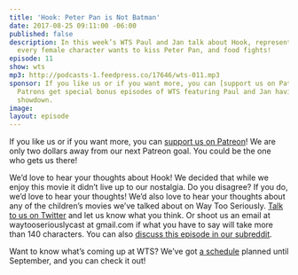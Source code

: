 ```yaml
---
title: 'Hook: Peter Pan is Not Batman'
date: 2017-08-25 09:11:00 -06:00
published: false
description: In this week’s WTS Paul and Jan talk about Hook, representation, why
  every female character wants to kiss Peter Pan, and food fights!
episode: 11
show: wts
mp3: http://podcasts-1.feedpress.co/17646/wts-011.mp3
sponsor: If you like us or if you want more, you can [support us on Patreon](https://www.patreon.com/clockworkscast)!
  Patrons get special bonus episodes of WTS featuring Paul and Jan having a trivia
  showdown.
image: 
layout: episode
---
```


If you like us or if you want more, you can [support us on Patreon](https://www.patreon.com/clockworkscast)! We are only two dollars away from our next Patreon goal. You could be the one who gets us there!

We’d love to hear your thoughts about Hook! We decided that while we enjoy this movie it didn’t live up to our nostalgia. Do you disagree? If you do, we’d love to hear your thoughts! We’d also love to hear your thoughts about any of the children’s movies we’ve talked about on Way Too Seriously. [Talk to us on Twitter](http://www.twitter.com/wtscast) and let us know what you think. Or shoot us an email at waytooseriouslycast at gmail.com if what you have to say will take more than 140 characters. You can also [discuss this episode in our subreddit](https://www.reddit.com/r/Goodstuff_fm/).

Want to know what’s coming up at WTS? We’ve got [a schedule](https://docs.google.com/document/d/1f6fvTgbzQOCUD_potL6mWClmSC3D2cOBgKz36OwSC68/edit?usp=sharing) planned until September, and you can check it out!
